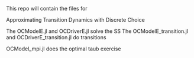 This repo will contain the files for

Approximating Transition Dynamics with Discrete Choice


The OCModelE.jl and OCDriverE.jl solve the SS
The OCModelE_transition.jl and OCDriverE_transition.jl do transitions

OCModel_mpi.jl does the optimal taub exercise 
